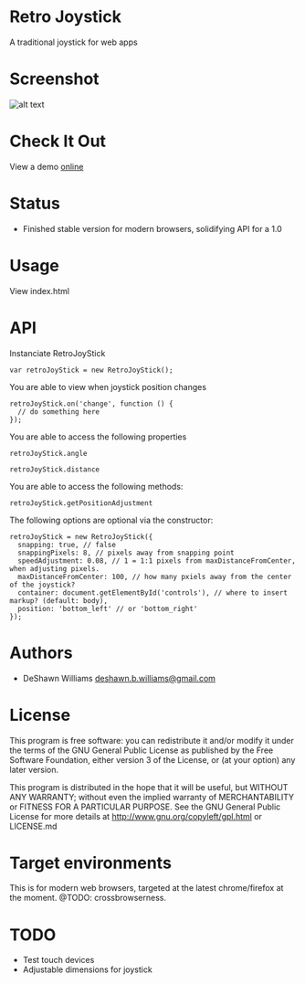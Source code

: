 Retro Joystick
=====================

  A traditional joystick for web apps

Screenshot
=====================
![alt text](https://github.com/deshawnbw/retro-joystick/raw/master/assets/images/screenshot.png "Screenshot")

Check It Out
=====================
  View a demo <a href="http://deshawnbw.github.io/retro-joystick/">online</a>

Status
=====================

* Finished stable version for modern browsers, solidifying API for a 1.0

Usage
=====================

  View index.html

API
=====================

  Instanciate RetroJoyStick

    var retroJoyStick = new RetroJoyStick();

  You are able to view when joystick position changes

    retroJoyStick.on('change', function () {
      // do something here
    });

  You are able to access the following properties

    retroJoyStick.angle

    retroJoyStick.distance

  You are able to access the following methods:

    retroJoyStick.getPositionAdjustment

  The following options are optional via the constructor:

    retroJoyStick = new RetroJoyStick({
      snapping: true, // false
      snappingPixels: 8, // pixels away from snapping point
      speedAdjustment: 0.08, // 1 = 1:1 pixels from maxDistanceFromCenter, when adjusting pixels.
      maxDistanceFromCenter: 100, // how many pxiels away from the center of the joystick?
      container: document.getElementById('controls'), // where to insert markup? (default: body),
      position: 'bottom_left' // or 'bottom_right'
    });

Authors
=====================
* DeShawn Williams <deshawn.b.williams@gmail.com>

License
=====================

  This program is free software: you can redistribute it and/or modify
  it under the terms of the GNU General Public License as published by
  the Free Software Foundation, either version 3 of the License, or
  (at your option) any later version.

  This program is distributed in the hope that it will be useful,
  but WITHOUT ANY WARRANTY; without even the implied warranty of
  MERCHANTABILITY or FITNESS FOR A PARTICULAR PURPOSE.  See the
  GNU General Public License for more details at
  http://www.gnu.org/copyleft/gpl.html or LICENSE.md

Target environments
=====================

  This is for modern web browsers, targeted at the latest chrome/firefox at the moment. @TODO: crossbrowserness.

TODO
=====================
* Test touch devices
* Adjustable dimensions for joystick


